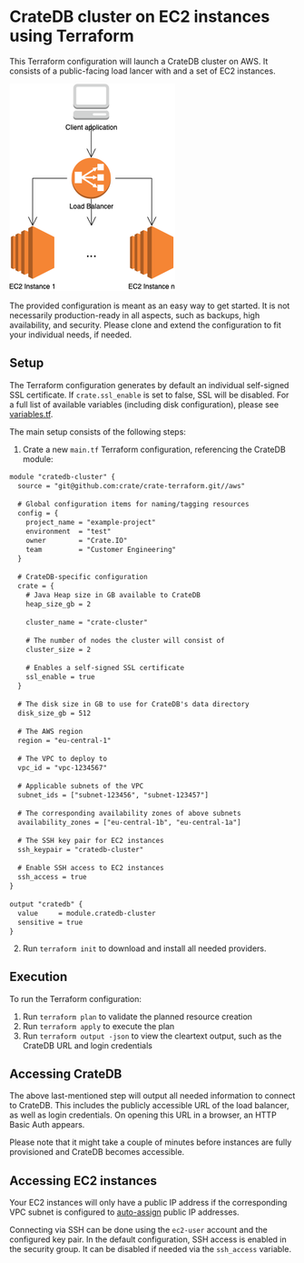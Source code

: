 # CrateDB cluster on EC2 instances using Terraform
This Terraform configuration will launch a CrateDB cluster on AWS. It consists of a public-facing load lancer with and a set of EC2 instances.

![AWS architecture](aws_architecture.png)

The provided configuration is meant as an easy way to get started. It is not necessarily production-ready in all aspects, such as backups, high availability, and security. Please clone and extend the configuration to fit your individual needs, if needed.

## Setup
The Terraform configuration generates by default an individual self-signed SSL certificate. If `crate.ssl_enable` is set to false, SSL will be disabled.
For a full list of available variables (including disk configuration), please see [variables.tf](variables.tf).

The main setup consists of the following steps:
1. Crate a new `main.tf` Terraform configuration, referencing the CrateDB module:

  ```hcl
  module "cratedb-cluster" {
    source = "git@github.com:crate/crate-terraform.git//aws"

    # Global configuration items for naming/tagging resources
    config = {
      project_name = "example-project"
      environment  = "test"
      owner        = "Crate.IO"
      team         = "Customer Engineering"
    }

    # CrateDB-specific configuration
    crate = {
      # Java Heap size in GB available to CrateDB
      heap_size_gb = 2

      cluster_name = "crate-cluster"

      # The number of nodes the cluster will consist of
      cluster_size = 2

      # Enables a self-signed SSL certificate
      ssl_enable = true
    }

    # The disk size in GB to use for CrateDB's data directory
    disk_size_gb = 512

    # The AWS region
    region = "eu-central-1"

    # The VPC to deploy to
    vpc_id = "vpc-1234567"

    # Applicable subnets of the VPC
    subnet_ids = ["subnet-123456", "subnet-123457"]

    # The corresponding availability zones of above subnets
    availability_zones = ["eu-central-1b", "eu-central-1a"]

    # The SSH key pair for EC2 instances
    ssh_keypair = "cratedb-cluster"

    # Enable SSH access to EC2 instances
    ssh_access = true
  }

  output "cratedb" {
    value     = module.cratedb-cluster
    sensitive = true
  }
```

2. Run `terraform init` to download and install all needed providers.

## Execution
To run the Terraform configuration:
1. Run `terraform plan` to validate the planned resource creation
2. Run `terraform apply` to execute the plan
3. Run `terraform output -json` to view the cleartext output, such as the CrateDB URL and login credentials

## Accessing CrateDB
The above last-mentioned step will output all needed information to connect to CrateDB. This includes the publicly accessible URL of the load balancer, as well as login credentials. On opening this URL in a browser, an HTTP Basic Auth appears.

Please note that it might take a couple of minutes before instances are fully provisioned and CrateDB becomes accessible.

## Accessing EC2 instances
Your EC2 instances will only have a public IP address if the corresponding VPC subnet is configured to [auto-assign](https://docs.aws.amazon.com/vpc/latest/userguide/vpc-ip-addressing.html) public IP addresses.

Connecting via SSH can be done using the `ec2-user` account and the configured key pair. In the default configuration, SSH access is enabled in the security group. It can be disabled if needed via the `ssh_access` variable.
